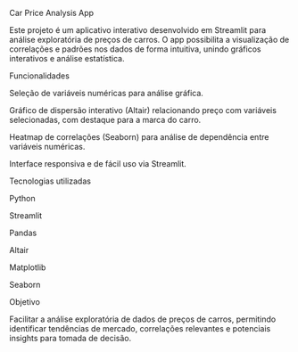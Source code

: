 Car Price Analysis App

Este projeto é um aplicativo interativo desenvolvido em Streamlit para análise exploratória de preços de carros. O app possibilita a visualização de correlações e padrões nos dados de forma intuitiva, unindo gráficos interativos e análise estatística.

Funcionalidades

Seleção de variáveis numéricas para análise gráfica.

Gráfico de dispersão interativo (Altair) relacionando preço com variáveis selecionadas, com destaque para a marca do carro.

Heatmap de correlações (Seaborn) para análise de dependência entre variáveis numéricas.

Interface responsiva e de fácil uso via Streamlit.

Tecnologias utilizadas

Python

Streamlit

Pandas

Altair

Matplotlib

Seaborn

Objetivo

Facilitar a análise exploratória de dados de preços de carros, permitindo identificar tendências de mercado, correlações relevantes e potenciais insights para tomada de decisão.
